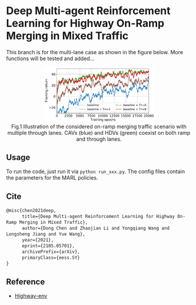 # Deep Multi-agent Reinforcement Learning for Highway On-Ramp Merging in Mixed Traffic

This branch is for the multi-lane case as shown in the figure below. More functions will be tested and added...

<p align="center">
     <img src="docs/on_ramp_merging_multiple.png" alt="output_example" width="60%" height="50%">
     <br>Fig.1 Illustration of the considered on-ramp merging traffic scenario with multiple through lanes. CAVs (blue) and HDVs (green) coexist on both ramp and through lanes.
</p>


## Usage
To run the code, just run it via `python run_xxx.py`.  The config files contain the parameters for the MARL policies.


## Cite
```
@misc{chen2021deep,
      title={Deep Multi-agent Reinforcement Learning for Highway On-Ramp Merging in Mixed Traffic}, 
      author={Dong Chen and Zhaojian Li and Yongqiang Wang and Longsheng Jiang and Yue Wang},
      year={2021},
      eprint={2105.05701},
      archivePrefix={arXiv},
      primaryClass={eess.SY}
}
```

## Reference
- [Highway-env](https://github.com/eleurent/highway-env)


